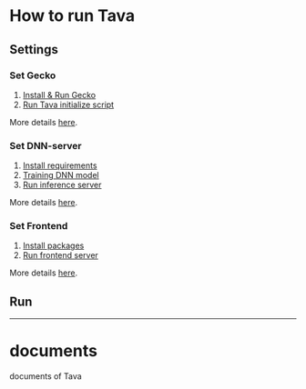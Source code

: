 # How to run Tava

## Settings

### Set Gecko

1. [Install & Run Gecko](./gecko.md#install--run-gecko)
2. [Run Tava initialize script](./gecko.md#run-tava-initialize-script)

More details [here](https://github.com/t-ava/gecko).

### Set DNN-server

1. [Install requirements](./DNN-server.md#install-requirements)
2. [Training DNN model](./DNN-server.md#training-model)
3. [Run inference server](./DNN-server.md#run-inference-server)

More details [here](https://github.com/t-ava/citibike-DNN).

### Set Frontend

1. [Install packages](./frontend.md#install-packages)
2. [Run frontend server](./frontend.md#run-server)

More details [here](https://github.com/t-ava/tava-frontend).

## Run

---

# documents
documents of Tava
